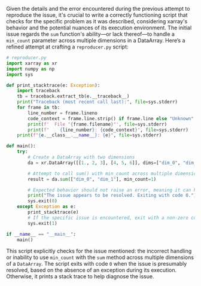 Given the details and the error encountered during the previous attempt to reproduce the issue, it's crucial to write a correctly functioning script that checks for the specific problem as it was described, considering xarray's behavior and the potential nuances of its execution environment. The initial issue regards the `sum` function's ability—or lack thereof—to handle a `min_count` parameter across multiple dimensions in a DataArray. Here’s a refined attempt at crafting a `reproducer.py` script:

```python
# reproducer.py
import xarray as xr
import numpy as np
import sys

def print_stacktrace(e: Exception):
    import traceback
    tb = traceback.extract_tb(e.__traceback__)
    print("Traceback (most recent call last):", file=sys.stderr)
    for frame in tb:
        line_number = frame.lineno
        code_context = frame.line.strip() if frame.line else "Unknown"
        print(f'  File "{frame.filename}"', file=sys.stderr)
        print(f"    {line_number}: {code_context}", file=sys.stderr)
    print(f"{e.__class__.__name__}: {e}", file=sys.stderr)

def main():
    try:
        # Create a DataArray with two dimensions
        da = xr.DataArray([[1., 2, 3], [4, 5, 6]], dims=["dim_0", "dim_1"])

        # Attempt to call sum() with min_count across multiple dimensions
        result = da.sum(["dim_0", "dim_1"], min_count=1)

        # Expected behavior should not raise an error, meaning it can handle summation across dims with min_count
        print("The issue appears to be resolved. Exiting with code 0.")
        sys.exit(0)
    except Exception as e:
        print_stacktrace(e)
        # If the specific issue is encountered, exit with a non-zero code to indicate failure to handle the scenario.
        sys.exit(1) 

if __name__ == "__main__":
    main()
```

This script explicitly checks for the issue mentioned: the incorrect handling or inability to use `min_count` with the `sum` method across multiple dimensions of a `DataArray`. The script exits with code `0` when the issue is presumably resolved, based on the absence of an exception during its execution. Otherwise, it prints a stack trace to help diagnose the issue.
